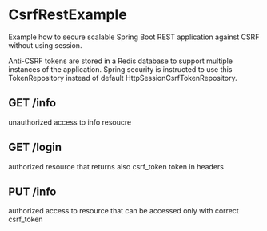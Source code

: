   CsrfRestExample
===============
Example how to secure scalable Spring Boot REST application against CSRF without using session.

Anti-CSRF tokens are stored in a Redis database to support multiple instances of the application. Spring security is instructed to use this TokenRepository
 instead of default HttpSessionCsrfTokenRepository.
 
GET /info
---------
unauthorized access to info resoucre

GET /login
----------
authorized resource that returns also csrf_token token in headers
  
PUT /info
---------
authorized access to resource that can be accessed only with correct csrf_token
